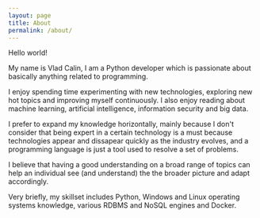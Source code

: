 ```yaml
---
layout: page
title: About
permalink: /about/
---
```


Hello world! 

My name is Vlad Calin, I am a Python developer which is passionate about
basically anything related to programming.

I enjoy spending time experimenting with new technologies, exploring new
hot topics and improving myself continuously. I also enjoy reading about
machine learning, artificial intelligence, information security and big data.

I prefer to expand my knowledge horizontally, mainly because I don't consider
that being expert in a certain technology is a must because technologies 
appear and dissapear quickly as the industry evolves, and a programming 
language is just a tool used to resolve a set of problems. 

I believe that having a good understanding on a broad range of topics can 
help an individual see (and understand) the the broader picture and adapt accordingly. 

Very briefly, my skillset includes Python, Windows and Linux operating 
systems knowledge, various RDBMS and NoSQL engines and Docker.